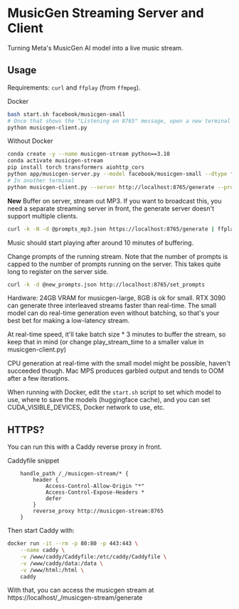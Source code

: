 # MusicGen Streaming Server and Client

Turning Meta's MusicGen AI model into a live music stream.

## Usage

Requirements: `curl` and  `ffplay` (from `ffmpeg`).

Docker

```bash
bash start.sh facebook/musicgen-small
# Once that shows the "Listening on 8765" message, open a new terminal and run the client.
python musicgen-client.py
```

Without Docker

```bash
conda create -y --name musicgen-stream python==3.10
conda activate musicgen-stream
pip install torch transformers aiohttp_cors
python app/musicgen-server.py --model facebook/musicgen-small --dtype float16
# In another terminal
python musicgen-client.py --server http://localhost:8765/generate --prompts prompts.json
```

**New** Buffer on server, stream out MP3. If you want to broadcast this, you need a separate streaming server in front, the generate server doesn't support multiple clients.

```bash
curl -k -N -d @prompts_mp3.json https://localhost:8765/generate | ffplay -nodisp -hide_banner -autoexit -
```

Music should start playing after around 10 minutes of buffering.

Change prompts of the running stream. Note that the number of prompts is capped to the number of prompts running on the server. This takes quite long to register on the server side.

```bash
curl -k -d @new_prompts.json http://localhost:8765/set_prompts
```

Hardware: 24GB VRAM for musicgen-large, 8GB is ok for small. RTX 3090 can generate three interleaved streams faster than real-time. The small model can do real-time generation even without batching, so that's your best bet for making a low-latency stream.

At real-time speed, it'll take batch size * 3 minutes to buffer the stream, so keep that in mind (or change play_stream_time to a smaller value in musicgen-client.py)

CPU generation at real-time with the small model might be possible, haven't succeeded though. Mac MPS produces garbled output and tends to OOM after a few iterations.

When running with Docker, edit the `start.sh` script to set which model to use, where to save the models (huggingface cache), and you can set CUDA_VISIBLE_DEVICES, Docker network to use, etc. 

## HTTPS?

You can run this with a Caddy reverse proxy in front.

Caddyfile snippet

```
    handle_path /_/musicgen-stream/* {
        header {
            Access-Control-Allow-Origin "*"
            Access-Control-Expose-Headers *
            defer
        }
        reverse_proxy http://musicgen-stream:8765
    }
```

Then start Caddy with:

```bash
docker run -it --rm -p 80:80 -p 443:443 \
    --name caddy \
    -v /www/caddy/Caddyfile:/etc/caddy/Caddyfile \
    -v /www/caddy/data:/data \
    -v /www/html:/html \
    caddy
```

With that, you can access the musicgen stream at https://localhost/_/musicgen-stream/generate
